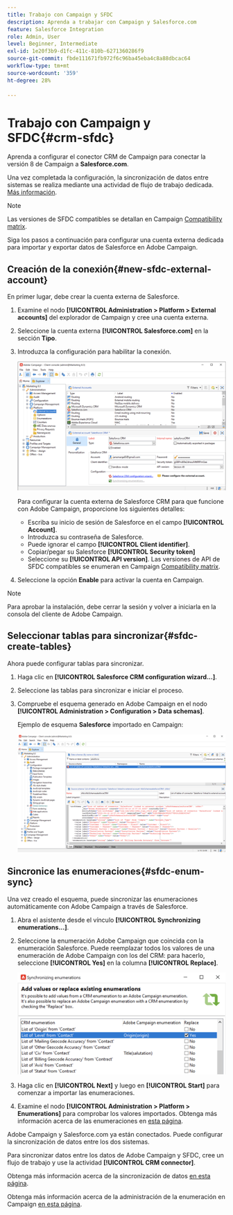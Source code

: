 ```yaml
---
title: Trabajo con Campaign y SFDC
description: Aprenda a trabajar con Campaign y Salesforce.com
feature: Salesforce Integration
role: Admin, User
level: Beginner, Intermediate
exl-id: 1e20f3b9-d1fc-411c-810b-6271360286f9
source-git-commit: fbde111671fb972f6c96ba45eba4c8a88dbcac64
workflow-type: tm+mt
source-wordcount: '359'
ht-degree: 28%

---
```


# Trabajo con Campaign y SFDC{#crm-sfdc}

Aprenda a configurar el conector CRM de Campaign para conectar la versión 8 de Campaign a **Salesforce.com**.

Una vez completada la configuración, la sincronización de datos entre sistemas se realiza mediante una actividad de flujo de trabajo dedicada. [Más información](crm-data-sync.md).

>[!NOTE]
>
>Las versiones de SFDC compatibles se detallan en Campaign [Compatibility matrix](../start/compatibility-matrix.md).

Siga los pasos a continuación para configurar una cuenta externa dedicada para importar y exportar datos de Salesforce en Adobe Campaign.

## Creación de la conexión{#new-sfdc-external-account}

En primer lugar, debe crear la cuenta externa de Salesforce.

1. Examine el nodo **[!UICONTROL Administration > Platform > External accounts]** del explorador de Campaign y cree una cuenta externa.
1. Seleccione la cuenta externa **[!UICONTROL Salesforce.com]** en la sección **Tipo**.
1. Introduzca la configuración para habilitar la conexión.

   ![](assets/sfdc-external-account.png)

   Para configurar la cuenta externa de Salesforce CRM para que funcione con Adobe Campaign, proporcione los siguientes detalles:

   * Escriba su inicio de sesión de Salesforce en el campo **[!UICONTROL Account]**.
   * Introduzca su contraseña de Salesforce.
   * Puede ignorar el campo **[!UICONTROL Client identifier]**.
   * Copiar/pegar su Salesforce **[!UICONTROL Security token]**
   * Seleccione su **[!UICONTROL API version]**. Las versiones de API de SFDC compatibles se enumeran en Campaign [Compatibility matrix](../start/compatibility-matrix.md).

1. Seleccione la opción **Enable** para activar la cuenta en Campaign.

>[!NOTE]
>
>Para aprobar la instalación, debe cerrar la sesión y volver a iniciarla en la consola del cliente de Adobe Campaign.

## Seleccionar tablas para sincronizar{#sfdc-create-tables}

Ahora puede configurar tablas para sincronizar.

1. Haga clic en **[!UICONTROL Salesforce CRM configuration wizard...]**.
1. Seleccione las tablas para sincronizar e iniciar el proceso.
1. Compruebe el esquema generado en Adobe Campaign en el nodo **[!UICONTROL Administration > Configuration > Data schemas]**.

   Ejemplo de esquema **Salesforce** importado en Campaign:

   ![](assets/sfdc-schemas.png)

## Sincronice las enumeraciones{#sfdc-enum-sync}

Una vez creado el esquema, puede sincronizar las enumeraciones automáticamente con Adobe Campaign a través de Salesforce.

1. Abra el asistente desde el vínculo **[!UICONTROL Synchronizing enumerations...]**.
1. Seleccione la enumeración Adobe Campaign que coincida con la enumeración Salesforce.
Puede reemplazar todos los valores de una enumeración de Adobe Campaign con los del CRM: para hacerlo, seleccione **[!UICONTROL Yes]** en la columna **[!UICONTROL Replace]**.

   ![](assets/sfdc-enum.png)

1. Haga clic en **[!UICONTROL Next]** y luego en **[!UICONTROL Start]** para comenzar a importar las enumeraciones.

1. Examine el nodo **[!UICONTROL Administration > Platform > Enumerations]** para comprobar los valores importados. Obtenga más información acerca de las enumeraciones en [esta página](../config/ui-settings.md#enumerations).

Adobe Campaign y Salesforce.com ya están conectados. Puede configurar la sincronización de datos entre los dos sistemas.

Para sincronizar datos entre los datos de Adobe Campaign y SFDC, cree un flujo de trabajo y use la actividad **[!UICONTROL CRM connector]**.

Obtenga más información acerca de la sincronización de datos [en esta página](crm-data-sync.md).

Obtenga más información acerca de la administración de la enumeración en Campaign [en esta página](../dev/enumerations.md).
